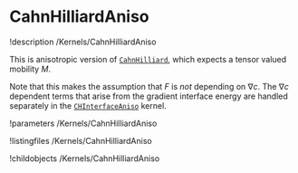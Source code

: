 
# CahnHilliardAniso
!description /Kernels/CahnHilliardAniso

This is anisotropic version of [`CahnHilliard`](/CahnHilliard.md), which expects a tensor valued mobility $M$.

Note that this makes the assumption that $F$ is _not_ depending on $\nabla c$. The $\nabla c$ dependent terms
that arise from the gradient interface energy are handled separately in the [`CHInterfaceAniso`](/CHInterfaceAniso.md) kernel.

!parameters /Kernels/CahnHilliardAniso

!listingfiles /Kernels/CahnHilliardAniso

!childobjects /Kernels/CahnHilliardAniso

